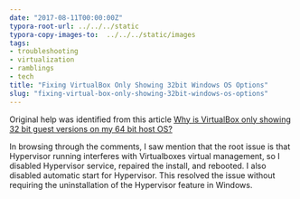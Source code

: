 ```yaml
---
date: "2017-08-11T00:00:00Z"
typora-root-url: ../../../static
typora-copy-images-to:  ../../../static/images
tags:
- troubleshooting
- virtualization
- ramblings
- tech
title: "Fixing VirtualBox Only Showing 32bit Windows OS Options"
slug: "fixing-virtual-box-only-showing-32bit-windows-os-options"
---
```


Original help was identified from this article [Why is VirtualBox only showing 32 bit guest versions on my 64 bit host OS?](http://www.fixedbyvonnie.com/2014/11/virtualbox-showing-32-bit-guest-versions-64-bit-host-os/)

In browsing through the comments, I saw mention that the root issue is that Hypervisor running interferes with Virtualboxes virtual management, so I disabled Hypervisor service, repaired the install, and rebooted. I also disabled automatic start for Hypervisor.
This resolved the issue without requiring the uninstallation of the Hypervisor feature in Windows.
